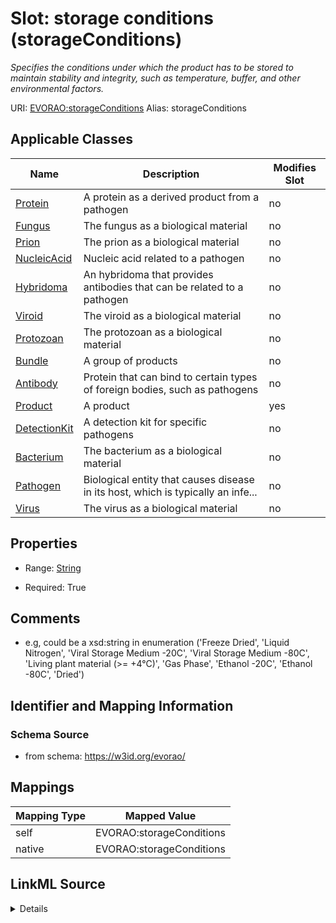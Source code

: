 

# Slot: storage conditions (storageConditions) 


_Specifies the conditions under which the product has to be stored to maintain stability and integrity, such as temperature, buffer, and other environmental factors._





URI: [EVORAO:storageConditions](https://w3id.org/evorao/storageConditions)
Alias: storageConditions

<!-- no inheritance hierarchy -->





## Applicable Classes

| Name | Description | Modifies Slot |
| --- | --- | --- |
| [Protein](Protein.md) | A protein as a derived product from a pathogen |  no  |
| [Fungus](Fungus.md) | The fungus as a biological material |  no  |
| [Prion](Prion.md) | The prion as a biological material |  no  |
| [NucleicAcid](NucleicAcid.md) | Nucleic acid related to a pathogen |  no  |
| [Hybridoma](Hybridoma.md) | An hybridoma that provides antibodies that can be related to a pathogen |  no  |
| [Viroid](Viroid.md) | The viroid as a biological material |  no  |
| [Protozoan](Protozoan.md) | The protozoan as a biological material |  no  |
| [Bundle](Bundle.md) | A group of products |  no  |
| [Antibody](Antibody.md) | Protein that can bind to certain types of foreign bodies, such as pathogens |  no  |
| [Product](Product.md) | A product |  yes  |
| [DetectionKit](DetectionKit.md) | A detection kit for specific pathogens |  no  |
| [Bacterium](Bacterium.md) | The bacterium as a biological material |  no  |
| [Pathogen](Pathogen.md) | Biological entity that causes disease in its host, which is typically an infe... |  no  |
| [Virus](Virus.md) | The virus as a biological material |  no  |







## Properties

* Range: [String](String.md)

* Required: True





## Comments

* e.g, could be a xsd:string in enumeration ('Freeze Dried', 'Liquid Nitrogen', 'Viral Storage Medium -20C', 'Viral Storage Medium -80C', 'Living plant material (>= +4°C)', 'Gas Phase', 'Ethanol -20C', 'Ethanol -80C', 'Dried')

## Identifier and Mapping Information







### Schema Source


* from schema: https://w3id.org/evorao/




## Mappings

| Mapping Type | Mapped Value |
| ---  | ---  |
| self | EVORAO:storageConditions |
| native | EVORAO:storageConditions |




## LinkML Source

<details>
```yaml
name: storageConditions
description: Specifies the conditions under which the product has to be stored to
  maintain stability and integrity, such as temperature, buffer, and other environmental
  factors.
title: storage conditions
comments:
- e.g, could be a xsd:string in enumeration ('Freeze Dried', 'Liquid Nitrogen', 'Viral
  Storage Medium -20C', 'Viral Storage Medium -80C', 'Living plant material (>= +4°C)',
  'Gas Phase', 'Ethanol -20C', 'Ethanol -80C', 'Dried')
from_schema: https://w3id.org/evorao/
rank: 1000
alias: storageConditions
domain_of:
- Product
range: string
required: true
multivalued: false

```
</details>